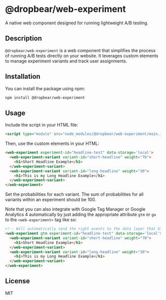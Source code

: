 # @dropbear/web-experiment

A native web component designed for running lightweight A/B testing.

## Description

`@dropbear/web-experiment` is a web component that simplifies the process of running A/B tests directly on your website. It leverages custom elements to manage experiment variants and track user assignments.

## Installation

You can install the package using npm:

```bash
npm install @dropbear/web-experiment
```

## Usage

Include the script in your HTML file:

```html
<script type="module" src="node_modules/@dropbear/web-experiment/main.js"></script>
```

Then, use the custom elements in your HTML:

```html
<web-experiment experiment-id="headline-test" data-storage='local'>
  <web-experiment-variant variant-id="short-headline" weight="70">
    <h1>Short Headline Example</h1>
  </web-experiment-variant>
  <web-experiment-variant variant-id="long-headline" weight="30">
    <h1>This is my Long Headline Example</h1>
  </web-experiment-variant>
</web-experiment>
```

Set the probabilities for each variant. The sum of probabilities for all variants within an experiment should be 100.

Note that you can also integrate with Google Tag Manager or Google Analytics 4 automatically by just adding the appropriate attribute `gtm` or `ga` to the `<web-experiment>` tag like so:

```html
<!-- Will automatically send the right events to the data layer that GTM expects -->
<web-experiment gtm experiment-id="headline-test" data-storage='local'>
  <web-experiment-variant variant-id="short-headline" weight="70">
    <h1>Short Headline Example</h1>
  </web-experiment-variant>
  <web-experiment-variant variant-id="long-headline" weight="30">
    <h1>This is my Long Headline Example</h1>
  </web-experiment-variant>
</web-experiment>
```

## License

MIT
